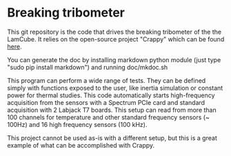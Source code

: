 Breaking tribometer
===================

This git repository is the code that drives the breaking tribometer
of the the LamCube. It relies on the open-source project "Crappy" which
can be found [here](https://github.com/LaboratoireMecaniqueLille/crappy).

You can generate the doc by installing markdown python module
(just type "sudo pip install markdown") and running doc/mkdoc.sh

This program can perform a wide range of tests. They can be defined simply
with functions exposed to the user, like inertia simulation or constant power
for thermal studies. This code automatically starts high-frequency acquisition
from the sensors with a Spectrum PCIe card and standard acquisition with 2
Labjack T7 boards. This setup can read from more than 100 channels for
temperature and other standard frequency sensors (~ 100Hz)
and 16 high frequency sensors (100 kHz).

This project cannot be used as-is with a different setup, but
this is a great example of what can be accomplished with Crappy.
